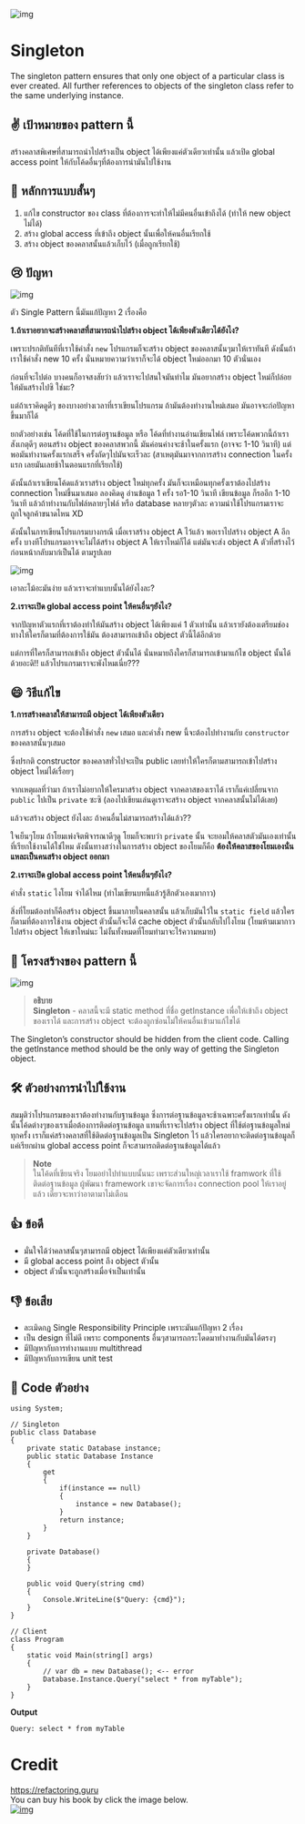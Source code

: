 ![img](assets/singleton/singleton-mini-2x.png)
# Singleton
The singleton pattern ensures that only one object of a particular class is ever created. All further references to objects of the singleton class refer to the same underlying instance.

## ✌ เป้าหมายของ pattern นี้
สร้างคลาสพิเศษที่สามารถนำไปสร้างเป็น object ได้เพียงแค่ตัวเดียวเท่านั้น แล้วเปิด global access point ให้กับโค้ดอื่นๆที่ต้องการนำมันไปใช้งาน

## 🎯 หลักการแบบสั้นๆ
1. แก้ไข constructor ของ class ที่ต้องการจะทำให้ไม่มีคนอื่นเข้าถึงได้ (ทำให้ new object ไม่ได้)
1. สร้าง global access ที่เข้าถึง object นั้นเพื่อให้คนอื่นเรียกใช้
1. สร้าง object ของคลาสนั้นแล้วเก็บไว้ (เมื่อถูกเรียกใช้)

## 😢 ปัญหา
![img](assets/singleton/singleton.png)

ตัว Single Pattern นี้มันแก้ปัญหา 2 เรื่องคือ

**1.ถ้าเราอยากจะสร้างคลาสที่สามารถนำไปสร้าง object ได้เพียงตัวเดียวได้ยังไง?**

เพราะปรกติทันทีที่เราใช้คำสั่ง `new` โปรแกรมก็จะสร้าง object ของคลาสนั้นๆมาให้เราทันที ดังนั้นถ้าเราใช้คำสั่ง new 10 ครั้ง นั่นหมายความว่าเราก็จะได้ object ใหม่ออกมา 10 ตัวนั่นเอง

ก่อนที่จะไปต่อ บางคนก็อาจสงสัยว่า แล้วเราจะไปสนใจมันทำไม มันอยากสร้าง object ใหม่ก็ปล่อยให้มันสร้างไปซิ ใช่มะ?

แต่ถ้าเราคิดดูดีๆ ของบางอย่างเวลาที่เราเขียนโปรแกรม ถ้ามันต้องทำงานใหม่เสมอ มันอาจจะก่อปัญหาขึ้นมาก็ได้ 

ยกตัวอย่างเช่น โค้ดที่ใช้ในการต่อฐานข้อมูล หรือ โค้ดที่ทำงานอ่านเขียนไฟล์ เพราะโค้ดพวกนี้ถ้าเราสังเกตุดีๆ ตอนสร้าง object ของคลาสพวกนี้ มันค่อนค่างจะช้าในครั้งแรก (อาจจะ 1-10 วินาที) แต่พอมันทำงานครั้งแรกเสร็จ ครั้งถัดๆไปมันจะเร็วละ (สาเหตุมันมาจากการสร้าง connection ในครั้งแรก เลยมันเลยช้าในตอนแรกที่เรียกใช้)

ดังนั้นถ้าเราเขียนโค้ดแล้วเราสร้าง object ใหม่ทุกครั้ง มันก็จะเหมือนทุกครั้งเราต้องไปสร้าง connection ใหม่ขึ้นมาเสมอ ลองคิดดู อ่านข้อมูล 1 ครั้ง รอ1-10 วินาที เขียนข้อมูล ก็รออีก 1-10 วินาที แล้วถ้าทำงานกับไฟล์หลายๆไฟล์ หรือ database หลายๆตัวละ ความน่าใช้โปรแกรมเราจะถูกใจลูกค้าขนาดไหน XD

ดังนั้นในการเขียนโปรแกรมบางกรณี เมื่อเราสร้าง object A ไว้แล้ว พอเราไปสร้าง object A อีกครั้ง บางทีโปรแกรมอาจจะไม่ได้สร้าง object A ให้เราใหม่ก็ได้ แต่มันจะส่ง object A ตัวที่สร้างไว้ก่อนหน้ากลับมาก๋เป็นได้ ตามรูปเลย

![img](assets/singleton/singleton-comic-1-en.png)

เอาละโม้อะมันง่าย แล้วเราจะทำแบบนั้นได้ยังไงละ?

**2.เราจะเปิด global access point ให้คนอื่นๆยังไง?**

จากปัญหาตัวแรกที่เราต้องทำให้มันสร้าง object ได้เพียงแค่ 1 ตัวเท่านั้น แล้วเรายังต้องเตรียมช่องทางให้ใครก็ตามที่ต้องการใช้มัน ต้องสามารถเข้าถึง object ตัวนี้ได้อีกด้วย

แต่การที่ใครก็สามารถเข้าถึง object ตัวนั้นได้ นั่นหมายถึงใครก็สามารถเข้ามาแก้ไข object นั้นได้ด้วยอะดิ!! แล้วโปรแกรมเราจะพังไหมเนี่ย???

## 😄 วิธีแก้ไข
**1.การสร้างคลาสให้สามารถมี object ได้เพียงตัวเดียว**  

การสร้าง object จะต้องใช้คำสั่ง `new` เสมอ และคำสั่ง new นี้จะต้องไปทำงานกับ `constructor` ของคลาสนั้นๆเสมอ

ซึ่งปรกติ constructor ของคลาสทั่วไปจะเป็น public เลยทำให้ใครก็ตามสามารถเข้าไปสร้าง object ใหม่ได้เรื่อยๆ

จากเหตุผลที่ว่ามา ถ้าเราไม่อยากให้ใครมาสร้าง object จากคลาสของเราได้ เราก็แค่เปลี่ยนจาก `public` ไปเป็น `private` ซะซิ (ลองไปเขียนเล่นดูเราจะสร้าง object จากคลาสนั้นไม่ได้เลย)

แล้วจะสร้าง object ยังไงละ ถ้าคนอื่นไม่สามารถสร้างได้แล้ว??

ใจเย็นๆโยม ถ้าโยมเพ่งจิตพิจารณาดีๆดู โยมก็จะพบว่า `private` นั้น จะยอมให้คลาสตัวมันเองเท่านั้นที่เรียกใช้งานได้ใช่ไหม ดังนั้นทางสว่างในการสร้าง object ของโยมก็คือ **ต้องให้คลาสของโยมเองนั่นแหละเป็นคนสร้าง object ออกมา**

**2.เราจะเปิด global access point ให้คนอื่นๆยังไง?**

คำสั่ง `static` ไงโยม จำได้ไหม (ทำไมเขียนบทนี้แล้วรู้สึกตัวเองเมากาว)

สิ่งที่โยมต้องทำก็คือสร้าง object ขึ้นมาภายในคลาสนั้น แล้วเก็บมันไว้ใน `static field` แล้วใครก็ตามที่ต้องการใช้งาน object ตัวนั้นก็จะได้ cache object ตัวนั้นกลับไปไงโยม (โยมห้ามเมากาวไปสร้าง object ให้เขาใหม่นะ ไม่งั้นทั้งหมดที่โยมทำมาจะไร้ความหมาย)

## 📌 โครงสร้างของ pattern นี้
![img](assets/singleton/structure.png)

> **อธิบาย**  
**Singleton** - คลาสนี้จะมี static method ที่ชื่อ getInstance เพื่อให้เข้าถึง object ของเราได้ และการสร้าง object จะต้องถูกซ่อนไม่ให้คนอื่นเข้ามาแก้ไขได้

The Singleton’s constructor should be hidden from the client code. Calling the  getInstance method should be the only way of getting the Singleton object.

## 🛠 ตัวอย่างการนำไปใช้งาน
สมมุติว่าโปรแกรมของเราต้องทำงานกับฐานข้อมูล ซึ่งการต่อฐานข้อมูลจะช้าเฉพาะครั้งแรกเท่านั้น ดังนั้นโค้ดต่างๆของเราเมื่อต้องการติดต่อฐานข้อมูล แทนที่เราจะไปสร้าง object ที่ใช้ต่อฐานข้อมูลใหม่ทุกครั้ง เราก็แค่สร้างคลาสที่ใช้ติดต่อฐานข้อมูลเป็น Singleton ไว้ แล้วใครอยากจะติดต่อฐานข้อมูลก็แค่เรียกผ่าน global access point ก็จะสามารถติดต่อฐานข้อมูลได้แล้ว

> **Note**  
ในโค้ดที่เขียนจริง โยมอย่าไปทำแบบนั้นนะ เพราะส่วนใหญ่เวลาเราใช้ framwork ที่ใช้ติดต่อฐานข้อมูล ผู้พัฒนา framework เขาจะจัดการเรื่อง connection pool ให้เราอยู่แล้ว เดี๋ยวจะหาว่าอาตามาไม่เตือน

## 👍 ข้อดี
* มั่นใจได้ว่าคลาสนั้นๆสามารถมี object ได้เพียงแค่ตัวเดียวเท่านั้น
* มี global access point ถึง object ตัวนั้น
* object ตัวนั้นจะถูกสร้างเมื่อจำเป็นเท่านั้น

## 👎 ข้อเสีย
* ละเมิดกฏ Single Responsibility Principle เพราะมันแก้ปัญหา 2 เรื่อง
* เป็น design ที่ไม่ดี เพราะ components อื่นๆสามารถกระโดดมาทำงานกับมันได้ตรงๆ
* มีปัญหากับการทำงานแบบ multithread
* มีปัญหากับการเขียน unit test

## ‍‍📝 Code ตัวอย่าง
```
using System;

// Singleton
public class Database
{
    private static Database instance;
    public static Database Instance 
    {
        get
        {
            if(instance == null)
            {
                instance = new Database();
            }
            return instance;
        }
    }

    private Database()
    {
    }

    public void Query(string cmd)
    {
        Console.WriteLine($"Query: {cmd}");
    }
}

// Client
class Program
{
    static void Main(string[] args)
    {
        // var db = new Database(); <-- error
        Database.Instance.Query("select * from myTable");
    }
}
```

**Output**
```
Query: select * from myTable
```

# Credit
https://refactoring.guru  
You can buy his book by click the image below.  
[![img](https://refactoring.guru/images/patterns/book/web-cover-en.png)](https://refactoring.guru/design-patterns/book#buy-now)  